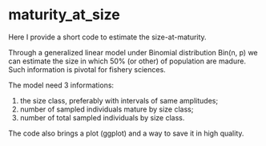 # maturity_at_size
Here I provide a short code to estimate the size-at-maturity.

Through a generalized linear model under Binomial distribution Bin(n, p) we can estimate the size in which 50% (or other) of population are madure. Such information is pivotal for fishery sciences.

The model need 3 informations:
1) the size class,  preferably with intervals of same amplitudes;
2) number of sampled individuals mature by size class;
3) number of total sampled individuals by size class.

The code also brings a plot (ggplot) and a way to save it in high quality.
